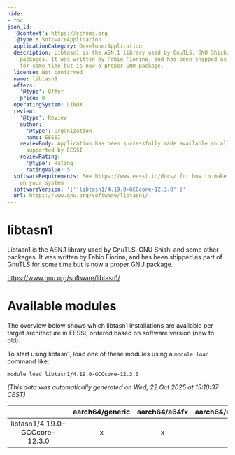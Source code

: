 ```yaml
---
hide:
- toc
json_ld:
  '@context': https://schema.org
  '@type': SoftwareApplication
  applicationCategory: DeveloperApplication
  description: Libtasn1 is the ASN.1 library used by GnuTLS, GNU Shishi and some other
    packages. It was written by Fabio Fiorina, and has been shipped as part of GnuTLS
    for some time but is now a proper GNU package.
  license: Not confirmed
  name: libtasn1
  offers:
    '@type': Offer
    price: 0
  operatingSystem: LINUX
  review:
    '@type': Review
    author:
      '@type': Organization
      name: EESSI
    reviewBody: Application has been successfully made available on all architectures
      supported by EESSI
    reviewRating:
      '@type': Rating
      ratingValue: 5
  softwareRequirements: See https://www.eessi.io/docs/ for how to make EESSI available
    on your system
  softwareVersion: '[''libtasn1/4.19.0-GCCcore-12.3.0'']'
  url: https://www.gnu.org/software/libtasn1/
---
```


libtasn1
========


Libtasn1 is the ASN.1 library used by GnuTLS, GNU Shishi and some other packages. It was written by Fabio Fiorina, and has been shipped as part of GnuTLS for some time but is now a proper GNU package.

https://www.gnu.org/software/libtasn1/
# Available modules


The overview below shows which libtasn1 installations are available per target architecture in EESSI, ordered based on software version (new to old).

To start using libtasn1, load one of these modules using a `module load` command like:

```shell
module load libtasn1/4.19.0-GCCcore-12.3.0
```

*(This data was automatically generated on Wed, 22 Oct 2025 at 15:10:37 CEST)*

| |aarch64/generic|aarch64/a64fx|aarch64/neoverse_n1|aarch64/neoverse_v1|aarch64/nvidia/grace|x86_64/generic|x86_64/amd/zen2|x86_64/amd/zen3|x86_64/amd/zen4|x86_64/intel/cascadelake|x86_64/intel/haswell|x86_64/intel/icelake|x86_64/intel/sapphirerapids|x86_64/intel/skylake_avx512|
| :---: | :---: | :---: | :---: | :---: | :---: | :---: | :---: | :---: | :---: | :---: | :---: | :---: | :---: | :---: |
|libtasn1/4.19.0-GCCcore-12.3.0|x|x|x|x|x|x|x|x|x|x|x|x|x|x|
